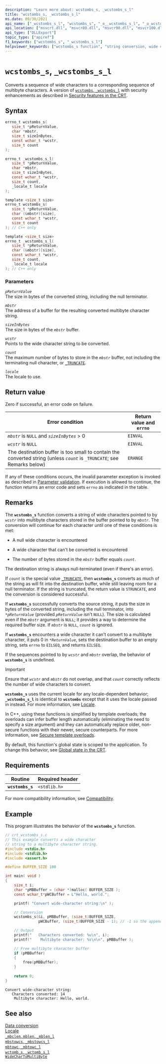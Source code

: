 ```yaml
---
description: "Learn more about: wcstombs_s, _wcstombs_s_l"
title: "wcstombs_s, _wcstombs_s_l"
ms.date: 09/30/2021
api_name: ["_wcstombs_s_l", "wcstombs_s", "_o__wcstombs_s_l", "_o_wcstombs_s"]
api_location: ["msvcrt.dll", "msvcr80.dll", "msvcr90.dll", "msvcr100.dll", "msvcr100_clr0400.dll", "msvcr110.dll", "msvcr110_clr0400.dll", "msvcr120.dll", "msvcr120_clr0400.dll", "ucrtbase.dll", "api-ms-win-crt-convert-l1-1-0.dll", "api-ms-win-crt-private-l1-1-0.dll"]
api_type: ["DLLExport"]
topic_type: ["apiref"]
f1_keywords: ["wcstombs_s", "_wcstombs_s_l"]
helpviewer_keywords: ["wcstombs_s function", "string conversion, wide characters", "wide characters, converting", "_wcstombs_s_l function", "wcstombs_s_l function", "characters, converting", "string conversion, multibyte character strings"]
---
```

# `wcstombs_s`, `_wcstombs_s_l`

Converts a sequence of wide characters to a corresponding sequence of multibyte characters. A version of [`wcstombs`, `_wcstombs_l`](wcstombs-wcstombs-l.md) with security enhancements as described in [Security features in the CRT](../security-features-in-the-crt.md).

## Syntax

```C
errno_t wcstombs_s(
   size_t *pReturnValue,
   char *mbstr,
   size_t sizeInBytes,
   const wchar_t *wcstr,
   size_t count
);

errno_t _wcstombs_s_l(
   size_t *pReturnValue,
   char *mbstr,
   size_t sizeInBytes,
   const wchar_t *wcstr,
   size_t count,
   _locale_t locale
);

template <size_t size>
errno_t wcstombs_s(
   size_t *pReturnValue,
   char (&mbstr)[size],
   const wchar_t *wcstr,
   size_t count
); // C++ only

template <size_t size>
errno_t _wcstombs_s_l(
   size_t *pReturnValue,
   char (&mbstr)[size],
   const wchar_t *wcstr,
   size_t count,
   _locale_t locale
); // C++ only
```

### Parameters

*`pReturnValue`*\
The size in bytes of the converted string, including the null terminator.

*`mbstr`*\
The address of a buffer for the resulting converted multibyte character string.

*`sizeInBytes`*\
The size in bytes of the *`mbstr`* buffer.

*`wcstr`*\
Points to the wide character string to be converted.

*`count`*\
The maximum number of bytes to store in the *`mbstr`* buffer, not including the terminating null character, or [`_TRUNCATE`](../truncate.md).

*`locale`*\
The locale to use.

## Return value

Zero if successful, an error code on failure.

| Error condition | Return value and `errno` |
|---|---|
| *`mbstr`* is `NULL` and *`sizeInBytes`* > 0 | `EINVAL` |
| *`wcstr`* is `NULL` | `EINVAL` |
| The destination buffer is too small to contain the converted string (unless *`count`* is `_TRUNCATE`; see Remarks below) | `ERANGE` |

If any of these conditions occurs, the invalid parameter exception is invoked as described in [Parameter validation](../parameter-validation.md). If execution is allowed to continue, the function returns an error code and sets `errno` as indicated in the table.

## Remarks

The **`wcstombs_s`** function converts a string of wide characters pointed to by *`wcstr`* into multibyte characters stored in the buffer pointed to by *`mbstr`*. The conversion will continue for each character until one of these conditions is met:

- A null wide character is encountered

- A wide character that can't be converted is encountered

- The number of bytes stored in the *`mbstr`* buffer equals *`count`*.

The destination string is always null-terminated (even if there's an error).

If *`count`* is the special value [`_TRUNCATE`](../truncate.md), then **`wcstombs_s`** converts as much of the string as will fit into the destination buffer, while still leaving room for a null terminator. If the string is truncated, the return value is `STRUNCATE`, and the conversion is considered successful.

If **`wcstombs_s`** successfully converts the source string, it puts the size in bytes of the converted string, including the null terminator, into *`*pReturnValue`* (provided *`pReturnValue`* isn't `NULL`). The size is calculated even if the *`mbstr`* argument is `NULL`; it provides a way to determine the required buffer size. If *`mbstr`* is `NULL`, *`count`* is ignored.

If **`wcstombs_s`** encounters a wide character it can't convert to a multibyte character, it puts 0 in *`*ReturnValue`*, sets the destination buffer to an empty string, sets `errno` to `EILSEQ`, and returns `EILSEQ`.

If the sequences pointed to by *`wcstr`* and *`mbstr`* overlap, the behavior of **`wcstombs_s`** is undefined.

> [!IMPORTANT]
> Ensure that *`wcstr`* and *`mbstr`* do not overlap, and that *`count`* correctly reflects the number of wide characters to convert.

**`wcstombs_s`** uses the current locale for any locale-dependent behavior; **`_wcstombs_s_l`** is identical to **`wcstombs`** except that it uses the locale passed in instead. For more information, see [Locale](../locale.md).

In C++, using these functions is simplified by template overloads; the overloads can infer buffer length automatically (eliminating the need to specify a size argument) and they can automatically replace older, non-secure functions with their newer, secure counterparts. For more information, see [Secure template overloads](../secure-template-overloads.md).

By default, this function's global state is scoped to the application. To change this behavior, see [Global state in the CRT](../global-state.md).

## Requirements

| Routine | Required header |
|---|---|
| **`wcstombs_s`** | `<stdlib.h>` |

For more compatibility information, see [Compatibility](../compatibility.md).

## Example

This program illustrates the behavior of the **`wcstombs_s`** function.

```C
// crt_wcstombs_s.c
// This example converts a wide character
// string to a multibyte character string.
#include <stdio.h>
#include <stdlib.h>
#include <assert.h>

#define BUFFER_SIZE 100

int main( void )
{
    size_t i;
    char *pMBBuffer = (char *)malloc( BUFFER_SIZE );
    const wchar_t*pWCBuffer = L"Hello, world.";

    printf( "Convert wide-character string:\n" );

    // Conversion
    wcstombs_s(&i, pMBBuffer, (size_t)BUFFER_SIZE,
               pWCBuffer, (size_t)BUFFER_SIZE - 1); // -1 so the appended NULL doesn't fall outside the allocated buffer

    // Output
    printf("   Characters converted: %u\n", i);
    printf("    Multibyte character: %s\n\n", pMBBuffer );

    // Free multibyte character buffer
    if (pMBBuffer)
    {
        free(pMBBuffer);
    }
    
    return 0;
}
```

```Output
Convert wide-character string:
   Characters converted: 14
    Multibyte character: Hello, world.
```

## See also

[Data conversion](../data-conversion.md)\
[Locale](../locale.md)\
[`_mbclen`, `mblen`, `_mblen_l`](mbclen-mblen-mblen-l.md)\
[`mbstowcs`, `_mbstowcs_l`](mbstowcs-mbstowcs-l.md)\
[`mbtowc`, `_mbtowc_l`](mbtowc-mbtowc-l.md)\
[`wctomb_s`, `_wctomb_s_l`](wctomb-s-wctomb-s-l.md)\
[`WideCharToMultiByte`](/windows/win32/api/stringapiset/nf-stringapiset-widechartomultibyte)
